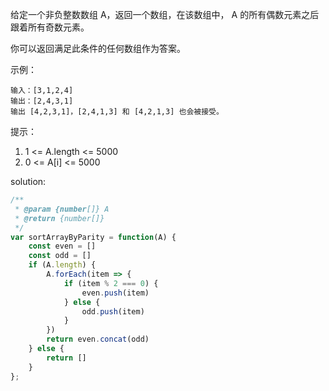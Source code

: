 给定一个非负整数数组 A，返回一个数组，在该数组中， A 的所有偶数元素之后跟着所有奇数元素。

你可以返回满足此条件的任何数组作为答案。

示例：
```
输入：[3,1,2,4]
输出：[2,4,3,1]
输出 [4,2,3,1]，[2,4,1,3] 和 [4,2,1,3] 也会被接受。
```
提示：

1. 1 <= A.length <= 5000
2. 0 <= A[i] <= 5000

solution:
```javascript
/**
 * @param {number[]} A
 * @return {number[]}
 */
var sortArrayByParity = function(A) {
    const even = []
    const odd = []
    if (A.length) {
        A.forEach(item => {
            if (item % 2 === 0) {
                even.push(item)
            } else {
                odd.push(item)
            }
        })
        return even.concat(odd)
    } else {
        return []
    }
};
```